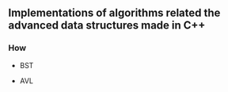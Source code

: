 ## Implementations of algorithms related the advanced data structures made in C++

### How

* BST

* AVL
